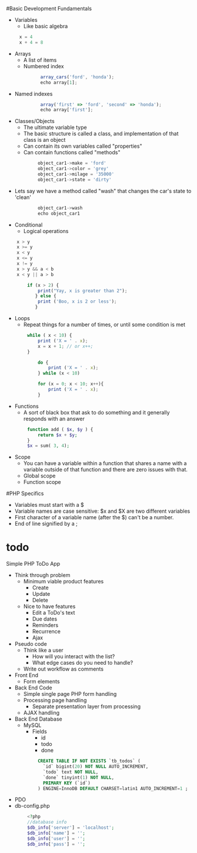 #Basic Development Fundamentals
* Variables
    * Like basic algebra 

```javascript
     x = 4 
     x + 4 = 8
```

 * Arrays
    * A list of items 
    * Numbered index 

```javascript
             array_cars('ford', 'honda');
             echo array[1];
```

* Named indexes 

```javascript
             array('first' => 'ford', 'second' => 'honda');
             echo array['first'];
```

* Classes/Objects
    * The ultimate variable type
    * The basic structure is called a class, and implementation of that class is an object
    * Can contain its own variables called "properties"
    * Can contain functions called "methods"

```javascript
            object_car1->make = 'ford'
            object_car1->color = 'grey'
            object_car1->milage = '35000'
            object_car1->state = 'dirty'
```        
* Lets say we have a method called "wash" that changes the car's state to 'clean'

```javascript
            object_car1->wash
            echo object_car1
```
* Conditional
    * Logical operations

```javascript
    x > y
    x >= y
    x < y
    x <= y
    x != y
    x > y && a < b
    x < y || a > b
```    

```javascript
        if (x > 2) { 
            print("Yay, x is greater than 2"); 
           } else { 
            print ('Boo, x is 2 or less'); 
           }
```
* Loops
    * Repeat things for a number of times, or until some condition is met

```javascript
        while ( x < 10) { 
            print ('X = ' . x);
            x = x + 1; // or x++;
        }
```

```javascript  
            do {
                print ('X = ' . x);
            } while (x < 10)
```

```javascript
            for (x = 0; x < 10; x++){
                print ('X = ' . x);
            }
```

* Functions
    * A sort of black box that ask to do something and it generally responds with an answer

```php
        function add ( $x, $y ) {
            return $x + $y;
        }      
        $x = sum( 3, 4);
```

* Scope
    * You can have a variable within a function that shares a name with a variable outside of that function and there are zero issues with that.
    * Global scope
    * Function scope

#PHP Specifics
* Variables must start with a $
* Variable names are case sensitive: $x and $X are two different variables
* First character of a variable name (after the $) can't be a number.
* End of line signified by a ;

# todo
Simple PHP ToDo App

* Think through problem
    * Minimum viable product features
        * Create
        * Update
        * Delete
    * Nice to have features
        * Edit a ToDo's text
        * Due dates
        * Reminders
        * Recurrence
        * Ajax
* Pseudo code
    * Think like a user
        * How will you interact with the list?
        * What edge cases do you need to handle?
    * Write out workflow as comments
* Front End
    * Form elements
* Back End Code
    * Simple single page PHP form handling
    * Processing page handling
        * Separate presentation layer from processing
    * AJAX handling
* Back End Database
    * MySQL
        * Fields
            * id
            * todo
            * done

```SQL
            CREATE TABLE IF NOT EXISTS `tb_todos` (
              `id` bigint(20) NOT NULL AUTO_INCREMENT,
              `todo` text NOT NULL,
              `done` tinyint(1) NOT NULL,
              PRIMARY KEY (`id`)
            ) ENGINE=InnoDB DEFAULT CHARSET=latin1 AUTO_INCREMENT=1 ;
```

* PDO
* db-config.php

```php
        <?php
        //database info
        $db_info['server'] = 'localhost';
        $db_info['name'] = '';
        $db_info['user'] = '';
        $db_info['pass'] = '';
```